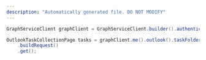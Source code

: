 ```yaml
---
description: "Automatically generated file. DO NOT MODIFY"
---
```

<!-- markdownlint-disable MD041 -->

```java
GraphServiceClient graphClient = GraphServiceClient.builder().authenticationProvider( authProvider ).buildClient();

OutlookTaskCollectionPage tasks = graphClient.me().outlook().taskFolders("AAMkADIyAAAhrbPWAAA=").tasks()
    .buildRequest()
    .get();
```
